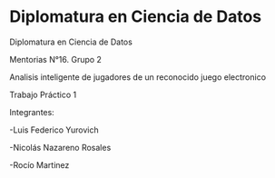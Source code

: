 # Diplomatura en Ciencia de Datos



Diplomatura en Ciencia de Datos

Mentorias N°16. Grupo 2

Analisis inteligente de jugadores de un reconocido juego electronico

Trabajo Práctico 1

Integrantes:

-Luis Federico Yurovich

-Nicolás Nazareno Rosales

-Rocío Martinez
